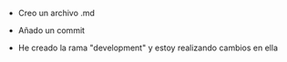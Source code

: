 - Creo un archivo .md

- Añado un commit

- He creado la rama "development" y estoy realizando cambios en ella
